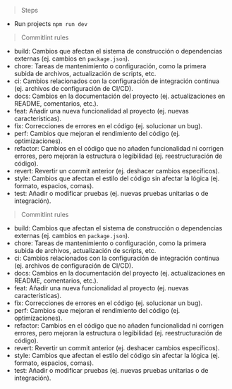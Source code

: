 > Steps
- Run projects `npm run dev`

> Commitlint rules
- build: Cambios que afectan el sistema de construcción o dependencias externas (ej. cambios en `package.json`).
- chore: Tareas de mantenimiento o configuración, como la primera subida de archivos, actualización de scripts, etc.
- ci: Cambios relacionados con la configuración de integración continua (ej. archivos de configuración de CI/CD).
- docs: Cambios en la documentación del proyecto (ej. actualizaciones en README, comentarios, etc.).
- feat: Añadir una nueva funcionalidad al proyecto (ej. nuevas características).
- fix: Correcciones de errores en el código (ej. solucionar un bug).
- perf: Cambios que mejoran el rendimiento del código (ej. optimizaciones).
- refactor: Cambios en el código que no añaden funcionalidad ni corrigen errores, pero mejoran la estructura o legibilidad (ej. reestructuración de código).
- revert: Revertir un commit anterior (ej. deshacer cambios específicos).
- style: Cambios que afectan el estilo del código sin afectar la lógica (ej. formato, espacios, comas).
- test: Añadir o modificar pruebas (ej. nuevas pruebas unitarias o de integración).
> Commitlint rules
- build: Cambios que afectan el sistema de construcción o dependencias externas (ej. cambios en `package.json`).
- chore: Tareas de mantenimiento o configuración, como la primera subida de archivos, actualización de scripts, etc.
- ci: Cambios relacionados con la configuración de integración continua (ej. archivos de configuración de CI/CD).
- docs: Cambios en la documentación del proyecto (ej. actualizaciones en README, comentarios, etc.).
- feat: Añadir una nueva funcionalidad al proyecto (ej. nuevas características).
- fix: Correcciones de errores en el código (ej. solucionar un bug).
- perf: Cambios que mejoran el rendimiento del código (ej. optimizaciones).
- refactor: Cambios en el código que no añaden funcionalidad ni corrigen errores, pero mejoran la estructura o legibilidad (ej. reestructuración de código).
- revert: Revertir un commit anterior (ej. deshacer cambios específicos).
- style: Cambios que afectan el estilo del código sin afectar la lógica (ej. formato, espacios, comas).
- test: Añadir o modificar pruebas (ej. nuevas pruebas unitarias o de integración).